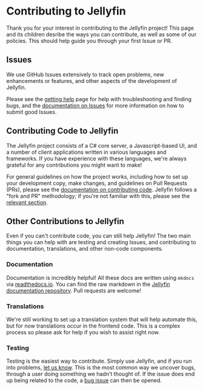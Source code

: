 # Contributing to Jellyfin

Thank you for your interest in contributing to the Jellyfin project! This page and its children desribe the ways you can contribute, as well as some of our policies. This should help guide you through your first Issue or PR.

## Issues

We use GitHub Issues extensively to track open problems, new enhancements or features, and other aspects of the development of Jellyfin.

Please see the [getting help](/user-docs/getting-help) page for help with troubleshooting and finding bugs, and the [documentation on Issues](/contributor-docs/issues) for more information on how to submit good Issues.

## Contributing Code to Jellyfin

The Jellyfin project consists of a C# core server, a Javascript-based UI, and a number of client applications written in various languages and frameworks. If you have experience with these languages, we're always grateful for any contributions you might want to make!

For general guidelines on how the project works, including how to set up your development copy, make changes, and guidelines on Pull Requests (PRs), please see the [documentation on contributing code](/contributor-docs/contributing-code). Jellyfin follows a "fork and PR" methodology; if you're not familiar with this, please see the [relevant section](/contributor-docs/contributing-code#set-up-your-copy-of-the-repo).

## Other Contributions to Jellyfin

Even if you can't contribute code, you can still help Jellyfin! The two main things you can help with are testing and creating Issues, and contributing to documentation, translations, and other non-code components.

### Documentation

Documentation is incredibly helpful! All these docs are written using `mkdocs` via [readthedocs.io](https://readthedocs.io). You can find the raw markdown in the [Jellyfin documentation repository](https://github.com/jellyfin/jellyfin-docs). Pull requests are welcome!

### Translations

We're still working to set up a translation system that will help automate this, but for now translations occur in the frontend code. This is a complex process so please ask for help if you wish to assist right now.

### Testing

Testing is the easiest way to contribute. Simply use Jellyfin, and if you run into problems, [let us know](/user-docs/getting-help). This is the most common way we uncover bugs, through a user doing something we hadn't thought of. If the issue does end up being related to the code, a [bug issue](/contributor-docs/issues#reporting-bugs) can then be opened.
